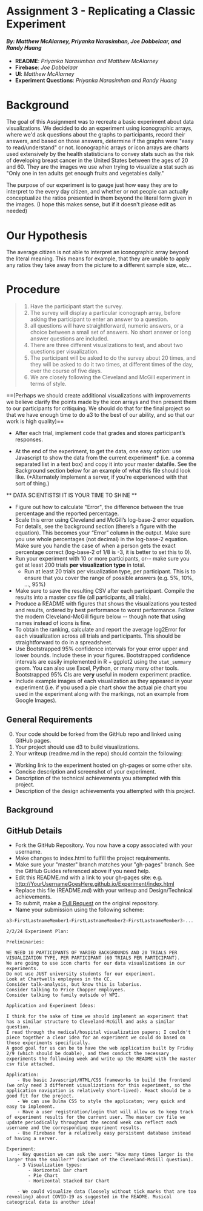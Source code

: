 # Assignment 3 - Replicating a Classic Experiment  
#### *By: Matthew McAlarney, Priyanka Narasimhan, Joe Dobbelaar, and Randy Huang*

- **README**: *Priyanka Narasimhan and Matthew McAlarney*
- **Firebase**: *Joe Dobbelaar*
- **UI**: *Matthew McAlarney*
- **Experiment Questions**: *Priyanka Narasimhan and Randy Huang*

Background
==
The goal of this Assignment was to recreate a basic experiment about data visualizations. We decided to do an experiment using iconographic arrays, where we'd ask questions about the graphs to participants, record their answers, and based on those answers, determine if the graphs were "easy to read/understand" or not. Iconographic arrays or icon arrays are charts used extensively by the health statisticians to convey stats such as the risk of developing breast cancer in the United States between the ages of 20 and 60. They are the images we use when trying to visualize a stat such as "Only one in ten adults get enough fruits and vegetables daily."

The purpose of our experiment is to gauge just how easy they are to interpret to the every day citizen, and whether or not people can actually conceptualize the ratios presented in them beyond the literal form given in the images. (I hope this makes sense, but if it doesn't please edit as needed)

Our Hypothesis 
==
The average citizen is not able to interpret an iconographic array beyond the literal meaning. This means for example, that they are unable to apply any ratios they take away from the picture to a different sample size, etc... 

Procedure
==
>1. Have the participant start the survey.
>2. The survey will display a particular iconograph array, before asking the participant to enter an answer to a question.
>3. all questions will have straightforward, numeric answers, or a choice between a small set of answers. No short answer or long answer questions are included.
>4. There are three different visualizations to test, and about two questions per visualization.
>5. The participant will be asked to do the survey about 20 times, and they will be asked to do it two times, at different times of the day, over the course of five days.
>6. We are closely following the Cleveland and McGill experiment in terms of style.

==(Perhaps we should create additional visualizations with improvements we believe clarify the points made by the icon arrays and then present them to our participants for critiquing. We should do that for the final project so that we have enough time to do a3 to the best of our ability, and so that our work is high quality)==

- After each trial, implement code that grades and stores participant’s responses.
  
- At the end of the experiment, to get the data, one easy option: use Javascript to show the data from the current experiment\* (i.e. a comma separated list in a text box) and copy it into your master datafile. See the Background section below for an example of what this file should look like. (\*Alternately implement a server, if you're experienced with that sort of thing.)

** DATA SCIENTISTS! IT IS YOUR TIME TO SHINE **

- Figure out how to calculate "Error", the difference between the true percentage and the reported percentage.
- Scale this error using Cleveland and McGill’s log-base-2 error equation. For details, see the background section (there’s a figure with the equation). This becomes your “Error” column in the output. Make sure you use whole percentages (not decimal) in the log-base-2 equation. Make sure you handle the case of when a person gets the exact percentage correct (log-base-2 of 1/8 is -3, it is better to set this to 0). 
- Run your experiment with 10 or more participants, or-- make sure you get at least 200 trials **per visualization type** in total.  
    - Run at least 20 trials per visualization type, per participant. This is to ensure that you cover the range of possible answers (e.g. 5%, 10%, ..., 95%)
- Make sure to save the resulting CSV after each participant. Compile the results into a master csv file (all participants, all trials).
- Produce a README with figures that shows the visualizations you tested and results, ordered by best performance to worst performance. Follow the modern Cleveland-McGill figure below -- though note that using names instead of icons is fine.
- To obtain the ranking, calculate and report the average log2Error for each visualization across all trials and participants. This should be straightforward to do in a spreadsheet.
- Use Bootstrapped 95\% confidence intervals for your error upper and lower bounds. Include these in your figures. Bootstrapped confidence intervals are easily implemented in R + ggplot2 using the `stat_summary` geom. You can also use Excel, Python, or many many other tools. Bootstrapped 95% CIs are **very** useful in modern experiment practice.
- Include example images of each visualization as they appeared in your experiment (i.e. if you used a pie chart show the actual pie chart you used in the experiment along with the markings, not an example from Google Images).

## General Requirements

0. Your code should be forked from the GitHub repo and linked using GitHub pages.
2. Your project should use d3 to build visualizations. 
3. Your writeup (readme.md in the repo) should contain the following:

- Working link to the experiment hosted on gh-pages or some other site.
- Concise description and screenshot of your experiment.
- Description of the technical achievements you attempted with this project.
- Description of the design achievements you attempted with this project.

Background
---

GitHub Details
---

- Fork the GitHub Repository. You now have a copy associated with your username.
- Make changes to index.html to fulfill the project requirements. 
- Make sure your "master" branch matches your "gh-pages" branch. See the GitHub Guides referenced above if you need help.
- Edit this README.md with a link to your gh-pages site: e.g. http://YourUsernameGoesHere.github.io/Experiment/index.html
- Replace this file (README.md) with your writeup and Design/Technical achievements.
- To submit, make a [Pull Request](https://help.github.com/articles/using-pull-requests/) on the original repository.
- Name your submission using the following scheme: 
```
a3-FirstLastnameMember1-FirstLastnameMember2-FirstLastnameMember3-...

2/2/24 Experiment Plan:

Preliminaries:

WE NEED 10 PARTICIPANTS OF VARIED BACKGROUNDS AND 20 TRIALS PER VISUALIZATION TYPE, PER PARTICIPANT (60 TRIALS PER PARTICIPANT).
We are going to use icon charts for our data visualizations in our experiments.
Do not use JUST university students for our experiment.
Look at Chartwells employees in the CC.
Consider talk-analysis, but know this is laborius.
Consider talking to Price Chopper employees.
Consider talking to family outside of WPI.

Application and Experiment Ideas:

I think for the sake of time we should implement an experiment that has a similar structure to Cleveland-McGill and asks a similar question.
I read through the medical/hospital visualization papers; I couldn't piece together a clear idea for an experiment we could do based on those experiments specifically.
A good goal for us can be to have the web application built by Friday 2/9 (which should be doable), and then conduct the necessary experiments the following week and write up the README with the master csv file attached.

Application:
    - Use basic Javascript/HTML/CSS frameworks to build the frontend (we only need 3 different visualizations for this experiment, so the application navigation is relatively short-lived). React should be a good fit for the project.
    - We can use Bulma CSS to style the applicaton; very quick and easy to implement.
    - Have a user registration/login that will allow us to keep track of experiment results for the current user. The master csv file we update periodically throughout the second week can reflect each username and the corresponding experiment results.
    - Use Firebase for a relatively easy persistent database instead of having a server.

Experiment:
    - Key question we can ask the user: "How many times larger is the larger than the smaller?" (variant of the Cleveland-McGill question).
    - 3 Visualization types:
        - Horizontal Bar chart
        - Pie Chart
        - Horizontal Stacked Bar Chart

    - We could visualize data (loosely without tick marks that are too revealing) about COVID-19 as suggested in the README. Musical cateogrical data is another idea!


```
